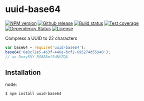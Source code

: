 
# uuid-base64

[![NPM version][npm-image]][npm-url]
[![Github release][github-image]][github-url]
[![Build status][travis-image]][travis-url]
[![Test coverage][coveralls-image]][coveralls-url]
[![Dependency Status][david-image]][david-url]
[![License][license-image]][license-url]

Compress a UUID to 22 characters

```js
var base64 = require('uuid-base64');
base64('0e8c72e5-463f-446e-bcf2-695274d55940');
// => Doxy5UY_RG688mlSdNVZQA
```

## Installation

  node:

```
$ npm install uuid-base64
```

[npm-image]: https://img.shields.io/npm/v/uuid-base64.svg?style=flat-square
[npm-url]: https://npmjs.org/package/uuid-base64
[github-image]: http://img.shields.io/github/release/ntran13/uuid-base64.svg?style=flat-square
[github-url]: https://github.com/ntran13/uuid-base64/releases
[travis-image]: https://img.shields.io/travis/ntran13/uuid-base64.svg?style=flat-square
[travis-url]: https://travis-ci.org/ntran13/uuid-base64
[coveralls-image]: https://img.shields.io/coveralls/ntran13/uuid-base64.svg?style=flat-square
[coveralls-url]: https://coveralls.io/r/ntran13/uuid-base64?branch=master
[david-image]: http://img.shields.io/david/ntran13/uuid-base64.svg?style=flat-square
[david-url]: https://david-dm.org/ntran13/uuid-base64
[license-image]: http://img.shields.io/npm/l/uuid-base64.svg?style=flat-square
[license-url]: LICENSE